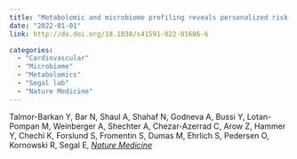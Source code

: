 ```yaml
---
title: "Metabolomic and microbiome profiling reveals personalized risk factors for coronary artery disease"
date: "2022-01-01"
link: http://dx.doi.org/10.1038/s41591-022-01686-6

categories:
  - "Cardiovascular"
  - "Microbiome"
  - "Metabolomics"
  - "Segal lab"
  - "Nature Medicine"
---
```


Talmor-Barkan Y, Bar N, Shaul A, Shahaf N, Godneva A, Bussi Y, Lotan-Pompan M, Weinberger A, Shechter A, Chezar-Azerrad C, Arow Z, Hammer Y, Chechi K, Forslund S, Fromentin S, Dumas M, Ehrlich S, Pedersen O, Kornowski R, Segal E, [*Nature Medicine*](http://dx.doi.org/10.1038/s41591-022-01686-6)




